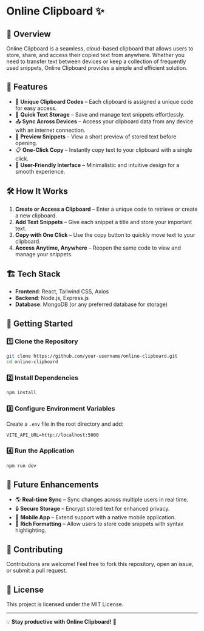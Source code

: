 # Online Clipboard ✨

## 📌 Overview
Online Clipboard is a seamless, cloud-based clipboard that allows users to store, share, and access their copied text from anywhere. Whether you need to transfer text between devices or keep a collection of frequently used snippets, Online Clipboard provides a simple and efficient solution.

## 🚀 Features
- 🔗 **Unique Clipboard Codes** – Each clipboard is assigned a unique code for easy access.
- 📝 **Quick Text Storage** – Save and manage text snippets effortlessly.
- 📤 **Sync Across Devices** – Access your clipboard data from any device with an internet connection.
- 📄 **Preview Snippets** – View a short preview of stored text before opening.
- 📋 **One-Click Copy** – Instantly copy text to your clipboard with a single click.
- 🎨 **User-Friendly Interface** – Minimalistic and intuitive design for a smooth experience.

## 🛠️ How It Works
1. **Create or Access a Clipboard** – Enter a unique code to retrieve or create a new clipboard.
2. **Add Text Snippets** – Give each snippet a title and store your important text.
3. **Copy with One Click** – Use the copy button to quickly move text to your clipboard.
4. **Access Anytime, Anywhere** – Reopen the same code to view and manage your snippets.

## 🏗️ Tech Stack
- **Frontend**: React, Tailwind CSS, Axios
- **Backend**: Node.js, Express.js
- **Database**: MongoDB (or any preferred database for storage)

## 🚀 Getting Started
### 1️⃣ Clone the Repository
```bash
git clone https://github.com/your-username/online-clipboard.git
cd online-clipboard
```
### 2️⃣ Install Dependencies
```bash
npm install
```
### 3️⃣ Configure Environment Variables
Create a `.env` file in the root directory and add:
```
VITE_API_URL=http://localhost:5000
```

### 4️⃣ Run the Application
```bash
npm run dev
```

## 🎯 Future Enhancements
- 🌎 **Real-time Sync** – Sync changes across multiple users in real time.
- 🔒 **Secure Storage** – Encrypt stored text for enhanced privacy.
- 📱 **Mobile App** – Extend support with a native mobile application.
- 🚀 **Rich Formatting** – Allow users to store code snippets with syntax highlighting.

## 🤝 Contributing
Contributions are welcome! Feel free to fork this repository, open an issue, or submit a pull request.

## 📜 License
This project is licensed under the MIT License.

---

💡 **Stay productive with Online Clipboard!** 🚀

